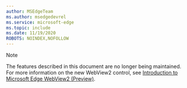 ```yaml
---
author: MSEdgeTeam
ms.author: msedgedevrel
ms.service: microsoft-edge
ms.topic: include
ms.date: 11/19/2020
ROBOTS: NOINDEX,NOFOLLOW
---
```

> [!NOTE]
> The features described in this document are no longer being maintained. For more information on the new WebView2 control, see [Introduction to Microsoft Edge WebView2 (Preview)][MicrosoftEdgeWebview2Index].  

<!-- image links -->  

<!-- links -->  

[MicrosoftEdgeWebview2Index]: /microsoft-edge/webview2/index "Microsoft Edge (Chromium) WebView2 (Preview)"
